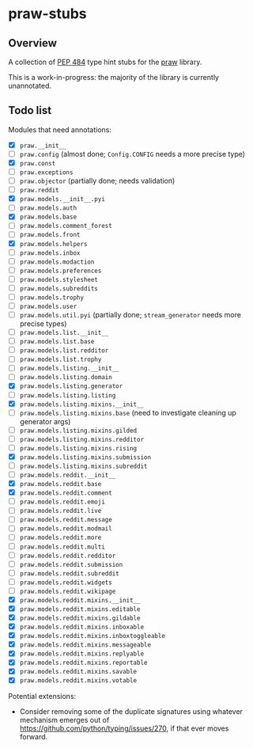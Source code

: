 # praw-stubs

## Overview

A collection of [PEP 484][pep484] type hint stubs for the [praw][praw] library.

This is a work-in-progress: the majority of the library is currently unannotated.

  [pep484]: https://www.python.org/dev/peps/pep-0484/
  [praw]: https://github.com/praw-dev/praw

## Todo list

Modules that need annotations:

- [x] `praw.__init__`
- [ ] `praw.config`  (almost done; `Config.CONFIG` needs a more precise type)
- [x] `praw.const`
- [ ] `praw.exceptions`
- [ ] `praw.objector` (partially done; needs validation)
- [ ] `praw.reddit`
- [x] `praw.models.__init__.pyi`
- [ ] `praw.models.auth`
- [x] `praw.models.base`
- [ ] `praw.models.comment_forest`
- [ ] `praw.models.front`
- [x] `praw.models.helpers`
- [ ] `praw.models.inbox`
- [ ] `praw.models.modaction`
- [ ] `praw.models.preferences`
- [ ] `praw.models.stylesheet`
- [ ] `praw.models.subreddits`
- [ ] `praw.models.trophy`
- [ ] `praw.models.user`
- [ ] `praw.models.util.pyi` (partially done; `stream_generator` needs more precise types)
- [ ] `praw.models.list.__init__`
- [ ] `praw.models.list.base`
- [ ] `praw.models.list.redditor`
- [ ] `praw.models.list.trophy`
- [ ] `praw.models.listing.__init__`
- [ ] `praw.models.listing.domain`
- [x] `praw.models.listing.generator`
- [ ] `praw.models.listing.listing`
- [x] `praw.models.listing.mixins.__init__`
- [ ] `praw.models.listing.mixins.base` (need to investigate cleaning up generator args)
- [ ] `praw.models.listing.mixins.gilded`
- [ ] `praw.models.listing.mixins.redditor`
- [ ] `praw.models.listing.mixins.rising`
- [x] `praw.models.listing.mixins.submission`
- [ ] `praw.models.listing.mixins.subreddit`
- [ ] `praw.models.reddit.__init__`
- [x] `praw.models.reddit.base`
- [x] `praw.models.reddit.comment`
- [ ] `praw.models.reddit.emoji`
- [ ] `praw.models.reddit.live`
- [ ] `praw.models.reddit.message`
- [ ] `praw.models.reddit.modmail`
- [ ] `praw.models.reddit.more`
- [ ] `praw.models.reddit.multi`
- [ ] `praw.models.reddit.redditor`
- [ ] `praw.models.reddit.submission`
- [ ] `praw.models.reddit.subreddit`
- [ ] `praw.models.reddit.widgets`
- [ ] `praw.models.reddit.wikipage`
- [x] `praw.models.reddit.mixins.__init__`
- [x] `praw.models.reddit.mixins.editable`
- [x] `praw.models.reddit.mixins.gildable`
- [x] `praw.models.reddit.mixins.inboxable`
- [x] `praw.models.reddit.mixins.inboxtoggleable`
- [x] `praw.models.reddit.mixins.messageable`
- [x] `praw.models.reddit.mixins.replyable`
- [x] `praw.models.reddit.mixins.reportable`
- [x] `praw.models.reddit.mixins.savable`
- [x] `praw.models.reddit.mixins.votable`

Potential extensions:

- Consider removing some of the duplicate signatures using whatever mechanism emerges
  out of https://github.com/python/typing/issues/270, if that ever moves forward.

